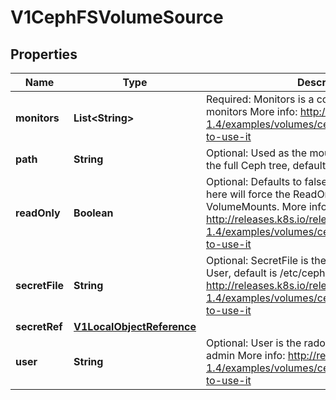 
# V1CephFSVolumeSource

## Properties
Name | Type | Description | Notes
------------ | ------------- | ------------- | -------------
**monitors** | **List&lt;String&gt;** | Required: Monitors is a collection of Ceph monitors More info: http://releases.k8s.io/release-1.4/examples/volumes/cephfs/README.md#how-to-use-it | 
**path** | **String** | Optional: Used as the mounted root, rather than the full Ceph tree, default is / |  [optional]
**readOnly** | **Boolean** | Optional: Defaults to false (read/write). ReadOnly here will force the ReadOnly setting in VolumeMounts. More info: http://releases.k8s.io/release-1.4/examples/volumes/cephfs/README.md#how-to-use-it |  [optional]
**secretFile** | **String** | Optional: SecretFile is the path to key ring for User, default is /etc/ceph/user.secret More info: http://releases.k8s.io/release-1.4/examples/volumes/cephfs/README.md#how-to-use-it |  [optional]
**secretRef** | [**V1LocalObjectReference**](V1LocalObjectReference.md) |  |  [optional]
**user** | **String** | Optional: User is the rados user name, default is admin More info: http://releases.k8s.io/release-1.4/examples/volumes/cephfs/README.md#how-to-use-it |  [optional]



